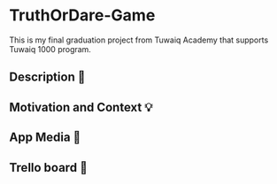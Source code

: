 # TruthOrDare-Game
This is my final graduation project from Tuwaiq Academy that supports Tuwaiq 1000 program.


Description :scroll:
--


Motivation and Context :bulb:
--


App Media :iphone:
--


Trello board :pencil:
--

